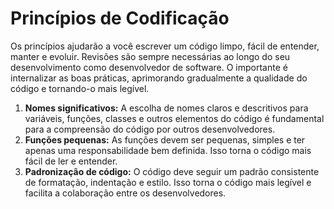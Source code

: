 # Princípios de Codificação

Os princípios ajudarão a você escrever um código limpo, fácil de entender, manter e evoluir. Revisões são sempre necessárias ao longo do seu desenvolvimento como desenvolvedor de software. O importante é internalizar as boas práticas, aprimorando gradualmente a qualidade do código e tornando-o mais legível.

1. **Nomes significativos:** A escolha de nomes claros e descritivos para variáveis, funções, classes e outros elementos do código é fundamental para a compreensão do código por outros desenvolvedores.
2. **Funções pequenas:** As funções devem ser pequenas, simples e ter apenas uma responsabilidade bem definida. Isso torna o código mais fácil de ler e entender.
3. **Padronização de código:** O código deve seguir um padrão consistente de formatação, indentação e estilo. Isso torna o código mais legível e facilita a colaboração entre os desenvolvedores.
